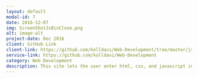 ```yaml
---
layout: default
modal-id: 7
date: 2016-12-07
img: ScreenShotJsBinClone.png
alt: image-alt
project-date: Dec 2016
client: GitHub Link
client-link: https://github.com/kolldavi/Web-Development/tree/master/jsbinClone
service-link: https://github.com/kolldavi/Web-Development
category: Web Development
description: This site lets the user enter html, css, and javascript into the site and see the results instantly in the output window <a href ="http://www.dkoller.com/Web-Development/jsbinClone/jsBin.html"> Here</a>
---
```

